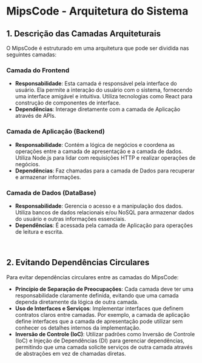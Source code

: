 # MipsCode - Arquitetura do Sistema

## 1. Descrição das Camadas Arquiteturais 

O MipsCode é estruturado em uma arquitetura que pode ser dividida nas seguintes camadas:

### Camada do Frontend
- **Responsabilidade**: Esta camada é responsável pela interface do usuário. Ela permite a interação do usuário com o sistema, fornecendo uma interface amigável e intuitiva. Utiliza tecnologias como React para construção de componentes de interface.
- **Dependências**: Interage diretamente com a camada de Aplicação através de APIs.

### Camada de Aplicação (Backend)
- **Responsabilidade**: Contém a lógica de negócios e coordena as operações entre a camada de apresentação e a camada de dados. Utiliza Node.js para lidar com requisições HTTP e realizar operações de negócios.
- **Dependências**: Faz chamadas para a camada de Dados para recuperar e armazenar informações.

### Camada de Dados (DataBase)
- **Responsabilidade**: Gerencia o acesso e a manipulação dos dados. Utiliza bancos de dados relacionais e/ou NoSQL para armazenar dados do usuário e outras informações essenciais.
- **Dependências**: É acessada pela camada de Aplicação para operações de leitura e escrita.

<br>

## 2. Evitando Dependências Circulares

Para evitar dependências circulares entre as camadas do MipsCode:

- **Princípio de Separação de Preocupações**: Cada camada deve ter uma responsabilidade claramente definida, evitando que uma camada dependa diretamente da lógica de outra camada.
- **Uso de Interfaces e Serviços**: Implementar interfaces que definem contratos claros entre camadas. Por exemplo, a camada de aplicação define interfaces que a camada de apresentação pode utilizar sem conhecer os detalhes internos da implementação.
- **Inversão de Controle (IoC)**: Utilizar padrões como Inversão de Controle (IoC) e Injeção de Dependências (DI) para gerenciar dependências, permitindo que uma camada solicite serviços de outra camada através de abstrações em vez de chamadas diretas.
